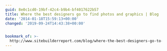 ```yaml
---
guid: 8e0c1cd0-19bf-42c4-b9b4-bf4017622b57
title: Where the best designers go to find photos and graphics | Blog
date: '2014-01-18T15:59:13+00:00'
changed: '2019-09-24T14:43:38+00:00'


bookmark_of: >-
  http://www.sitebuilderreport.com/blog/where-the-best-designers-go-to-find-photos-and-graphics
---
```




